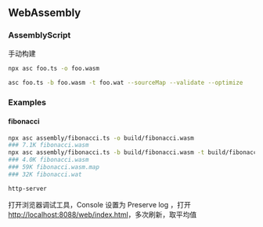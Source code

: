 ## WebAssembly

### AssemblyScript

手动构建

```bash
npx asc foo.ts -o foo.wasm
```

```bash
asc foo.ts -b foo.wasm -t foo.wat --sourceMap --validate --optimize
```

### Examples

#### fibonacci

```bash
npx asc assembly/fibonacci.ts -o build/fibonacci.wasm
### 7.1K fibonacci.wasm
npx asc assembly/fibonacci.ts -b build/fibonacci.wasm -t build/fibonacci.wat --sourceMap --validate --optimize
### 4.0K fibonacci.wasm
### 59K fibonacci.wasm.map
### 32K fibonacci.wat
```

```bash
http-server
```

打开浏览器调试工具，Console 设置为 Preserve log ，打开 <http://localhost:8088/web/index.html>，多次刷新，取平均值
